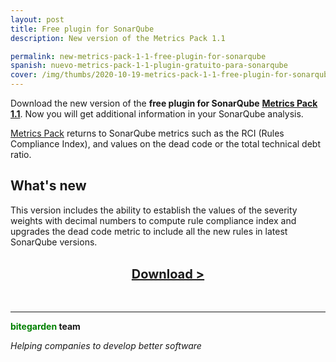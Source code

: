 ```yaml
---
layout: post
title: Free plugin for SonarQube
description: New version of the Metrics Pack 1.1

permalink: new-metrics-pack-1-1-free-plugin-for-sonarqube
spanish: nuevo-metrics-pack-1-1-plugin-gratuito-para-sonarqube
cover: /img/thumbs/2020-10-19-metrics-pack-1-1-free-plugin-for-sonarqube-thumb.jpg
---
```



Download the new version of the **free plugin for SonarQube** [**Metrics Pack 1.1**](/sonarqube-metrics-pack). Now you 
will get additional information in your SonarQube analysis.

[Metrics Pack](/sonarqube-metrics-pack) returns to SonarQube metrics such as the RCI (Rules Compliance Index), 
and values on the dead code or the total technical debt ratio.

## What's new

This version includes the ability to establish the values of the severity weights with decimal numbers to compute rule compliance index 
and upgrades the dead code metric to include all the new rules in latest SonarQube versions.
<br>
<br>
<center><a href="/sonarqube-metrics-pack" class="btn btn-primary btn-call-to-action fancybox" style="font-weight:bold;font-size:20px">Download ></a></center>
<br>

<br>

---
**<span style="color: green">bitegarden</span> team**

_Helping companies to develop better software_
